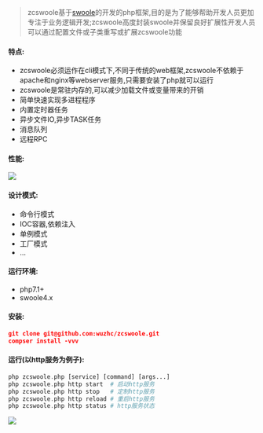 > zcswoole基于[swoole](https://wiki.swoole.com/)的开发的php框架,目的是为了能够帮助开发人员更加专注于业务逻辑开发;zcswoole高度封装swoole并保留良好扩展性开发人员可以通过配置文件或子类重写或扩展zcswoole功能

#### 特点:
- zcswoole必须运作在cli模式下,不同于传统的web框架,zcswoole不依赖于apache和nginx等webserver服务,只需要安装了php就可以运行
- zcswoole是常驻内存的,可以减少加载文件或变量带来的开销
- 简单快速实现多进程程序
- 内置定时器任务
- 异步文件IO,异步TASK任务
- 消息队列
- 远程RPC

#### 性能:
![](https://box.kancloud.cn/b770e67f45bae287d25d8228f45cc69b_1357x450.png)

#### 设计模式:
- 命令行模式
- IOC容器,依赖注入
- 单例模式
- 工厂模式
- ...

#### 运行环境:
- php7.1+ 
- swoole4.x

#### 安装:
```json
git clone git@github.com:wuzhc/zcswoole.git
compser install -vvv
```

#### 运行(以http服务为例子):
```php
php zcswoole.php [service] [command] [args...]
php zcswoole.php http start  # 启动http服务
php zcswoole.php http stop   # 定制http服务
php zcswoole.php http reload # 重启http服务
php zcswoole.php http status # http服务状态
```
![](https://box.kancloud.cn/ce6854e25763bd46ad0cbc4eb37b2548_869x266.png**)